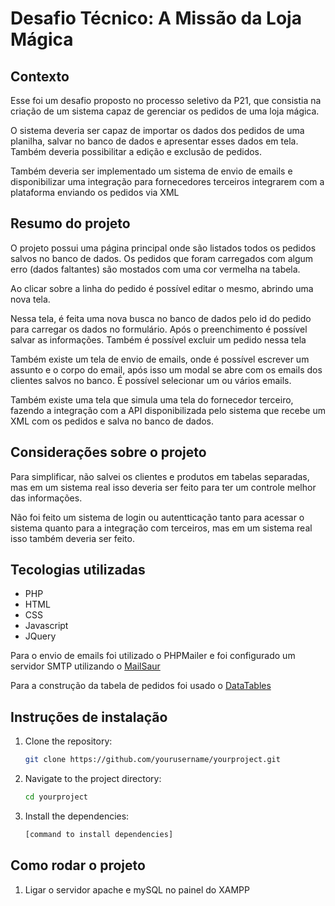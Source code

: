 # Desafio Técnico: A Missão da Loja Mágica

## Contexto
Esse foi um desafio proposto no processo seletivo da P21, que consistia na criação de um sistema capaz de gerenciar os pedidos de uma loja mágica.

O sistema deveria ser capaz de importar os dados dos pedidos de uma planilha, salvar no banco de dados e apresentar esses dados em tela. Também deveria possibilitar a edição e exclusão de pedidos. 

Também deveria ser implementado um sistema de envio de emails e disponibilizar uma integração para fornecedores terceiros integrarem com a plataforma enviando os pedidos via XML

## Resumo do projeto
O projeto possui uma página principal onde são listados todos os pedidos salvos no banco de dados. Os pedidos que foram carregados com algum erro (dados faltantes) são mostados com uma cor vermelha na tabela. 

Ao clicar sobre a linha do pedido é possível editar o mesmo, abrindo uma nova tela. 

Nessa tela, é feita uma nova busca no banco de dados pelo id do pedido para carregar os dados no formulário. Após o preenchimento é possível salvar as informações. Também é possível excluir um pedido nessa tela

Também existe um tela de envio de emails, onde é possível escrever um assunto e o corpo do email, após isso um modal se abre com os emails dos clientes salvos no banco. É possível selecionar um ou vários emails. 

Também existe uma tela que simula uma tela do fornecedor terceiro, fazendo a integração com a API disponibilizada pelo sistema que recebe um XML com os pedidos e salva no banco de dados.

## Considerações sobre o projeto
Para simplificar, não salvei os clientes e produtos em tabelas separadas, mas em um sistema real isso deveria ser feito para ter um controle melhor das informações.

Não foi feito um sistema de login ou autentticação tanto para acessar o sistema quanto para a integração com terceiros, mas em um sistema real isso também deveria ser feito.

## Tecologias utilizadas
- PHP
- HTML
- CSS
- Javascript
- JQuery

Para o envio de emails foi utilizado o PHPMailer e foi configurado um servidor SMTP utilizando o [MailSaur](https://mailosaur.com/app)

Para a construção da tabela de pedidos foi usado o [DataTables](https://datatables.net/)

## Instruções de instalação
1. Clone the repository:
    ```bash
    git clone https://github.com/yourusername/yourproject.git
    ```
2. Navigate to the project directory:
    ```bash
    cd yourproject
    ```
3. Install the dependencies:
    ```bash
    [command to install dependencies]
    ```

## Como rodar o projeto
1. Ligar o servidor apache e mySQL no painel do XAMPP
   